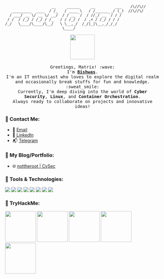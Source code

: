 
```
                     __     ______     __         ___    /\//\//
   _________  ____  / /_   / ____ \   / /______ _/ (_)  //\//\/
  / ___/ __ \/ __ \/ __/  / / __ `/  / //_/ __ `/ / /
 / /  / /_/ / /_/ / /_   / / /_/ /  / ,< / /_/ / / /
/_/   \____/\____/\__/   \ \__,_/  /_/|_|\__,_/_/_/
                          \____/
```

<p align="center">
  <img src="https://media.giphy.com/media/26tn33aiTi1jkl6H6/giphy.gif" width="80px">
  <br><br>
  <samp>
    Greetings, Matrix! :wave: <br> I'm <b><a rel="nofollow noopener noreferrer" target="_blank" href="https://nottheroot.in/">Bishwas</a></b>.
    <br>I'm an IT enthusiast who loves to explore the digital realm and occasionally break stuffs for fun and knowledge. :sweat_smile:
    <br>Currently, I'm deep diving into the world of <b>Cyber Security</b>, <b>Linux</b>, and <b>Container Orchestration</b>.
    <br>Always ready to collaborate on projects and innovative ideas!
  </samp>
</p>

### :satellite: Contact Me:

- 📧 [Email](mailto:bishwas@nottheroot.in)
- 💼 [LinkedIn](https://www.linkedin.com/in/bishwassagar)
- 📬 [Telegram](https://t.me/BishwasSagar)

### :notebook_with_decorative_cover: My Blog/Portfolio:

- 🌐 [nottheroot | CySec](https://nottheroot.in/)

### :wrench: Tools & Technologies:

![](https://img.shields.io/badge/OS-Linux-informational?style=flat&logo=linux&logoColor=white&color=2bbc8a)
![](https://img.shields.io/badge/Editor-Vim-informational?style=flat&logo=vim&logoColor=white&color=2bbc8a)
![](https://img.shields.io/badge/Code-Python-informational?style=flat&logo=python&logoColor=white&color=2bbc8a)
![](https://img.shields.io/badge/Shell-Bash-informational?style=flat&logo=gnu-bash&logoColor=white&color=2bbc8a)
![](https://img.shields.io/badge/Tools-Docker-informational?style=flat&logo=docker&logoColor=white&color=2bbc8a)
![](https://img.shields.io/badge/Cloud-AWS-informational?style=flat&logo=amazon-aws&logoColor=white&color=2bbc8a)
![](https://img.shields.io/badge/Cloud-Google_Cloud-informational?style=flat&logo=google-cloud&logoColor=white&color=2bbc8a)
![](https://img.shields.io/badge/Security-Burp_Suite-informational?style=flat&logo=burp-suite&logoColor=white&color=2bbc8a)

### :pushpin: TryHackMe:
[<img src="https://tryhackme.com/img/badges/networkfundamentals.svg" width="100px">](https://tryhackme.com/p/BishwasSagar)
[<img src="https://tryhackme.com/img/badges/streak90.svg" width="100px">](https://tryhackme.com/p/BishwasSagar)
[<img src="https://tryhackme.com/img/badges/burpsuite.svg" width="100px">](https://tryhackme.com/p/BishwasSagar)
[<img src="https://tryhackme.com/img/badges/linux.svg" width="100px">](https://tryhackme.com/p/BishwasSagar)
[<img src="https://tryhackme.com/img/badges/adventofcyber4.svg" width="100px">](https://tryhackme.com/p/BishwasSagar)

